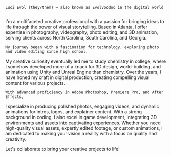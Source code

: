 	Luci Evol (they/them) — also known as Evolvoodoo in the digital world — 
I'm a multifaceted creative professional with a passion for bringing ideas to life through the power of visual storytelling. 
Based in Atlanta, I offer expertise in photography, videography, photo editing, and 3D animation, serving clients across 
North Carolina, South Carolina, and Georgia.

	My journey began with a fascination for technology, exploring photo and video editing since high school. 
My creative curiosity eventually led me to study chemistry in college, where I somehow developed more of a knack for 3D design, 
world-building, and animation using Unity and Unreal Engine than chemistry. Over the years, I have honed my craft in digital 
production, creating compelling visual content for various projects.

	With advanced proficiency in Adobe Photoshop, Premiere Pro, and After Effects, 
I specialize in producing polished photos, engaging videos, and dynamic animations for intros, logos, and explainer content. 
With a strong background in coding, I also excel in game development, integrating 3D environments and assets into captivating 
experiences. Whether you need high-quality visual assets, expertly edited footage, or custom animations, I am dedicated to 
making your vision a reality with a focus on quality and creativity.

Let's collaborate to bring your creative projects to life!

<!---
Evol-Luci/Evol-Luci is a ✨ special ✨ repository because its `README.md` (this file) appears on your GitHub profile.
You can click the Preview link to take a look at your changes.
--->
